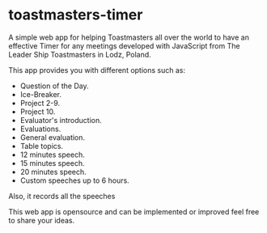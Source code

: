 # toastmasters-timer
A simple web app for helping Toastmasters all over the world to have an effective Timer for any meetings developed with JavaScript from The Leader Ship Toastmasters in Lodz, Poland.

This app provides you with different options such as:
- Question of the Day.
- Ice-Breaker.
- Project 2-9.
- Project 10.
- Evaluator's introduction.
- Evaluations.
- General evaluation.
- Table topics.
- 12 minutes speech.
- 15 minutes speech.
- 20 minutes speech.
- Custom speeches up to 6 hours.

Also, it records all the speeches

This web app is opensource and can be implemented or improved feel free to share your ideas.
